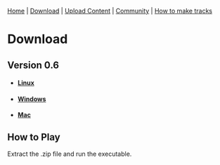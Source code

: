 [Home](https://libre-trainsim.de) | [Download](https://libre-trainsim.de/download) | [Upload Content](https://libre-trainsim.de/upload-content)  | [Community](https://libre-trainsim.de/community)  | [How to make tracks](https://github.com/Jean28518/Libre-TrainSim/wiki/Building-Tracks-for-Libre-TrainSim---Official-Documentation)

# Download

## Version 0.6

- #### [Linux](https://github.com/Jean28518/Libre-TrainSim/releases/download/v0.6/Libre_TrainSim_Linux_v0_6.zip)
- #### [Windows](https://github.com/Jean28518/Libre-TrainSim/releases/download/v0.6/Libre_TrainSim_Windows_v0_6.zip)
- #### [Mac](https://github.com/Jean28518/Libre-TrainSim/releases/download/v0.6/Libre_TrainSim_Mac_v0_6.zip)


## How to Play

Extract the .zip file and run the executable.

